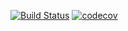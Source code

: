 [![Build Status](https://travis-ci.com/lerucom/js-homework.svg?branch=master)](https://travis-ci.com/lerucom/js-homework) [![codecov](https://codecov.io/gh/lerucom/js-homework/branch/master/graph/badge.svg)](https://codecov.io/gh/lerucom/js-homework)

